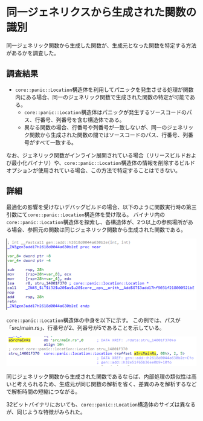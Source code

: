 # 同一ジェネリクスから生成された関数の識別

同一ジェネリック関数から生成した関数が、生成元となった関数を特定する方法があるかを調査した。

## 調査結果

* `core::panic::Location`構造体を利用してパニックを発生させる処理が関数内にある場合、同一のジェネリック関数で生成された関数の特定が可能である。
  - `core::panic::Location`構造体はパニックが発生するソースコードのパス、行番号、列番号を含む構造体である。
  - 異なる関数の場合、行番号や列番号が一致しないが、同一のジェネリック関数から生成された関数の間ではソースコードのパス、行番号、列番号がすべて一致する。

なお、ジェネリック関数がインライン展開されている場合（リリースビルドおよび最小化バイナリ）や、`core::panic::Location`構造体の情報を削除するビルドオプションが使用されている場合、この方法で特定することはできない。

## 詳細

最適化の影響を受けないデバッグビルドの場合、以下のように関数実行時の第三引数にて`core::panic::Location`構造体を受け取る。
バイナリ内の`core::panic::Location`構造体を探索し、各構造体が、2つ以上の参照場所がある場合、参照元の関数は同じジェネリック関数から生成された関数である。

![generics_function](images/18-1.png)

`core::panic::Location`構造体の中身を以下に示す。
この例では、パスが「src/main.rs」、行番号が2、列番号が5であることを示している。

![generics_function](images/18-2.png)

同じジェネリック関数から生成された関数であるならば、内部処理の類似性は高いと考えられるため、生成元が同じ関数の解析を省く、差異のみを解析するなどで解析時間の短縮につながる。

32ビットバイナリにおいても、`core::panic::Location`構造体のサイズは異なるが、同じような特徴がみられた。
